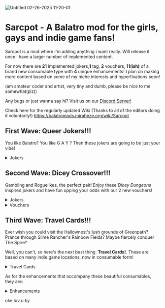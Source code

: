 ![Untitled 02-26-2025 11-20-01](https://github.com/user-attachments/assets/73184fb8-9717-49c0-8a8e-0df7f8843fa5)
# Sarcpot - A Balatro mod for the girls, gays and indie game fans!

Sarcpot is a mod where i'm adding anything i want really. Will release it once i have a larger number of implemented content.

For now there are **21** implemented jokers,**1** tag, **2** vouchers, **11(ish)** of a brand new consumable type with **4** unique enhancements! I plan on making more content based on some of my niche interests and hyperfixations soon!

(am amateur coder and artist, very tiny and dumb, please be nice to me somewhat(plz)) 

Any bugs or just wanna say hi? Visit us on our [Discord Server!](https://discord.com/channels/1116389027176787968/1337498831809544233)

Check here for the regularly updated Wiki (Thanks to all of the editors doing it voluntarily!) https://balatromods.miraheze.org/wiki/Sarcpot

## First Wave: Queer Jokers!!!

You like Balatro? You like G A Y ? Then these jokers are going to be just your vibe!

<details>
  <summary>Jokers</summary>
      -Artemis: Debuffs all Hearts and gain mult for debuffed cards!<br/>
      -Cracked Egg: Transform joker to the right when sold, rarity goes up the longer you hold it!<br/>
      -Double Crescent: Chance for planets when your hand contains a pair<br/>
      -Garlic Bread: The OG! If your first hand is a _High Card_, turn it into an Ace!<br/>
      -Green Carnation: Kings give chips based on how many were already scored!<br/>
      -Labrys: Queens give mult based on how many were already scored!<br/>
      -None Of The Above: Wild Cards have a random chance to give chips, mult, money and xmult<br/>
      -Pancake: Next 3 hands get enhanced into Wild Cards!<br/>
</details>

## Second Wave: Dicey Crossover!!!

Gambling and Roguelikes, the perfect pair! Enjoy these _Dicey Dungeons_ inspired jokers and have fun upping your odds with our 2 new vouchers!

<details>
  <summary>Jokers</summary>
  
      -Warrior Dice: Small chance to gain free rerolls when discarding and free discards when rerolling!<br/>
      -Thief Dice: Small chance to gain free consumables or temporary jokers on round end!<br/>
      -Robot Dice: Scaling mult if you manage to add your hands up to the jackpot, small chance to scale 6 times as much!<br/>
      -Inventor Dice: Recycle your consumables for new ones, chance to gain Spectral cards!<br/>
      -Witch Dice: Discarded or played cards may add their chips to this joker!
      -Jester Dice: Chance to gain extra hands when discarding or playing matching ranks!
      
</details>

<details>
  <summary>Vouchers</summary>
      -Advantage: +1 to all listed chances! Maybe now that Wheel of Fortune will hit?<br/>
      -Nat 20!: +1 to all listed chances, again! S-Surely that Wheel of Fortune hits???<br/>
  <details>
     <summary>Spoilers</summary>
    -Nope!   
</details>
</details>



## Third Wave: Travel Cards!!!

Ever wish you could visit the Hallownest's lush grounds of Greenpath? Prance through Slime Rancher's Rainbow Fields? Maybe fiercely conquer The Spire?

Well, you can't, so here's the next best thing: **Travel Cards!**. These are based on many indie game locations, now in consumable form!

<details>
  <summary>Travel Cards</summary>
      -Tattered Post, from Outer Wilds: Level up a random hand, or wait for it to collapse, revealing its dark core...<br/>
      -Postcard from Mt.Celeste, from Celeste: Upgrade your cards to Strawberry flavored ones! <br/>
      -"Greenpath View", from Hollow Knight: Start your journey! Create 2 Common Jokers<br/>
      -"Top Tips to Conquer the Spire!", from Slay the Spire: Collect your rewards, gaining 2 Travel Cards on use!<br/>
      -Colorful Brochure, from Slime Rancher: Goo up to 2 cards into Slime Cards!
      -Memory of a Road, from Loop Hero: 3 random cards are swallowed by oblivion... draw 3 cards to fill the emptiness...
      -Rusted Poster, from Haven: Bop and turn up to 2 cards to Flow Cards!
      -Grey Memento, from Death's Door: Pay respects and turn 2 cards into cards you already have in your deck
      -Frozen Diary, from Wildfrost: Resist the cold! Enhance 2 Cards into Luminice Cards!
      -Monarch's Funds, from Kingdom: Grow your kingdom. Gain money for every ante you've endured
      -Wartorn Journal, from Magic Survival: Fight against the horde. Enhance cards for every ante you survive!
</details>

As for the enhancements that accompany these beautiful consumables, they are:

<details>
  <summary>Enhancements</summary>
      -Strawberry Cards: Retriggers twice, then deactivates. You'll need to let it catch it's breath by not playing it for one round<br/>
      -Slime Cards: Create a Plort when scored, a tiny consumable that earns you $2 when used. Simple as that! <br/>
      -Luminice Cards: They don't do much on their own, but upgrade every card with permanent mult and chips when scored!  <br/>
      -Flow Cards: X1.2 Chips, plus X0.1 Chips for every other card you managed to flow in your hand<br/>

</details>

oke luv u by
